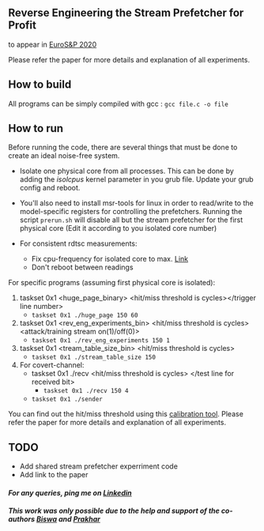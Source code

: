 ## Reverse Engineering the Stream Prefetcher for Profit 
to appear in [EuroS&P 2020](https://www.ieee-security.org/TC/EuroSP2020/)

Please refer the paper for more details and explanation of all experiments.

## How to build
All programs can be simply compiled with gcc : `gcc file.c -o file`

## How to run
Before running the code, there are several things that must be done to create an ideal noise-free system.

* Isolate one physical core from all processes. This can be done by adding the *isolcpus* kernel parameter in you grub file. Update your grub config and reboot.
* You'll also need to install msr-tools for linux in order to read/write to the model-specific registers for controlling the prefetchers. Running the script `prerun.sh` will disable all but the stream prefetcher for the first physical core (Edit it according to you isolated core number)
* For consistent rdtsc measurements:

    * Fix cpu-frequency for isolated core to max. [Link](https://unix.stackexchange.com/questions/424602/is-it-possible-to-set-a-constant-lowest-cpu-frequency-under-the-modern-pstate)
    * Don't reboot between readings
    
For specific programs (assuming first physical core is isolated):

1. taskset 0x1 <huge_page_binary> <hit/miss threshold is cycles></trigger line number>
    * `taskset 0x1 ./huge_page 150 60`
2. taskset 0x1 <rev_eng_experiments_bin> <hit/miss threshold is cycles> <attack/training stream on(1)/off(0)>
    * `taskset 0x1 ./rev_eng_experiments 150 1`
3. taskset 0x1 <tream_table_size_bin> <hit/miss threshold is cycles>
    * `taskset 0x1 ./stream_table_size 150`
4. For covert-channel:
    * taskset 0x1 ./recv <hit/miss threshold is cycles> </test line for received bit>
      * `taskset 0x1 ./recv 150 4`
    * `taskset 0x1 ./sender`

You can find out the hit/miss threshold using this [calibration tool](https://github.com/IAIK/cache_template_attacks).
Please refer the paper for more details and explanation of all experiments.
## TODO
* Add shared stream prefetcher experriment code
* Add link to the paper

#### *For any queries, ping me on [Linkedin](https://www.linkedin.com/in/aditya-rohan-95632a145)*

#### *This work was only possible due to the help and support of the co-authors [Biswa](https://www.cse.iitk.ac.in/users/biswap/) and [Prakhar](https://github.com/pkhrag)*
